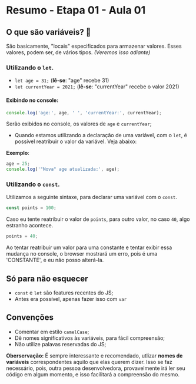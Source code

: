 # Resumo - Etapa 01 - Aula 01

## O que são variáveis? 🤔

São basicamente, "locais" especificados para armazenar valores. Esses valores, podem ser, de vários tipos. *(Veremos isso adiante)*

### Utilizando o ``let``.


- ``let age = 31;`` (**lê-se**: "age" recebe 31)
- ``let currentYear = 2021;`` (**lê-se**: "currentYear" recebe o valor 2021)

#### Exibindo no console:

~~~javascript
console.log('age:', age, ' ', 'currentYear:', currentYear);
~~~

Serão exibidos no console, os valores de ``age`` e ``currentYear``;

- Quando estamos utilizando a declaração de uma variável, com o ``let``, é possível reatribuir o valor da variável. Veja abaixo:

**Exemplo**:
~~~javascript
age = 25;
console.log('"Nova" age atualizada:', age);
~~~

### Utilizando o ``const``.

Utilizamos a seguinte sintaxe, para declarar uma variável com o ``const``.

~~~javascript
const points = 100;
~~~

Caso eu tente reatribuir o valor de ``points``, para outro valor, no caso ``40``, algo estranho acontece.

~~~javascript
points = 40;
~~~

Ao tentar reatribuir um valor para uma constante e tentar exibir essa mudança no console, o browser mostrará um erro, pois é uma 'CONSTANTE', e eu não posso alterá-la.

## Só para não esquecer

- ``const`` e ``let`` são features recentes do JS;
- Antes era possível, apenas fazer isso com ``var``


## Convenções

- Comentar em estilo ``camelCase``;
- Dê nomes significativos às variáveis, para fácil compreensão;
- Não utilize palavas reservadas do JS;


**Oberservação:** É sempre interessante e recomendado, utlizar **nomes de variáveis** correspondentes aquilo que elas querem dizer. Isso se faz necessário, pois, outra pessoa desenvolvedora, provavelmente irá ler seu código em algum momento, e isso facilitará a compreensão do mesmo.

